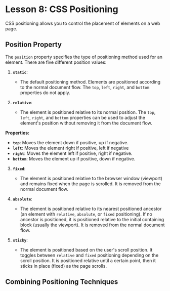 # **Lesson 8: CSS Positioning**

CSS positioning allows you to control the placement of elements on a web page.

## **Position Property**

The `position` property specifies the type of positioning method used for an element. There are five different position values:

1. **`static`**:  
   - The default positioning method. Elements are positioned according to the normal document flow. The `top`, `left`, `right`, and `bottom` properties do not apply.

2. **`relative`**:  
   - The element is positioned relative to its normal position. The `top`, `left`, `right`, and `bottom` properties can be used to adjust the element's position without removing it from the document flow.
  
  **Properties:** 
   - **`top`**: Moves the element down if positive, up if negative. 
   - **`left`**: Moves the element right if positive, left if negative
   - **`right`**: Moves the element left if positive, right if negative. 
   - **`bottom`**: Moves the element up if positive, down if negative.

3. **`fixed`**:  
   - The element is positioned relative to the browser window (viewport) and remains fixed when the page is scrolled. It is removed from the normal document flow.

4. **`absolute`**:  
   - The element is positioned relative to its nearest positioned ancestor (an element with `relative`, `absolute`, or `fixed` positioning). If no ancestor is positioned, it is positioned relative to the initial containing block (usually the viewport). It is removed from the normal document flow.

5. **`sticky`**:  
   - The element is positioned based on the user's scroll position. It toggles between `relative` and `fixed` positioning depending on the scroll position. It is positioned relative until a certain point, then it sticks in place (fixed) as the page scrolls.

## **Combining Positioning Techniques**


<!--stackedit_data:
eyJoaXN0b3J5IjpbNTU0ODczNDQ0LC0xMTg2MDYyNjIwXX0=
-->